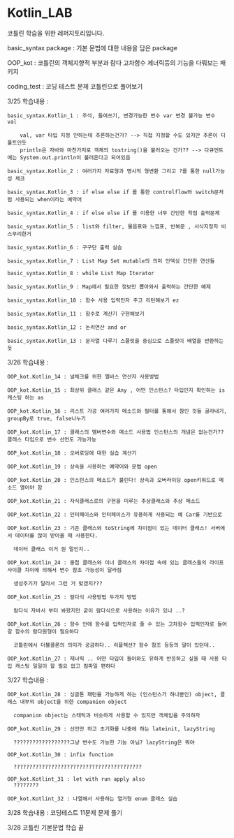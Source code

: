 # Kotlin_LAB
코틀린 학습을 위한 레퍼지토리입니다.


basic_syntax package : 기본 문법에 대한 내용을 담은 package
  
OOP_kot : 코틀린의 객체지향적 부분과 람다 고차함수 제너릭등의 기능을 다뤄보는 패키지

coding_test : 코딩 테스트 문제 코틀린으로 풀어보기

3/25 학습내용 : 
  
    basic_syntax.Kotlin_1 : 주석, 들여쓰기, 변경가능한 변수 var 변경 불가능 변수 val
      
        val, var 타입 지정 안하는데 추론하는건가? --> 직접 지정할 수도 있지만 추론이 디폴트인듯 
        println은 자바와 마찬가지로 객체의 tostring()을 불러오는 건가?? --> 다큐먼트에는 System.out.println이 불려온다고 되어있음
      
    basic_syntax.Kotlin_2 : 여러가지 자료형과 명시적 형변환 그리고 ?를 통한 null가능성 체크
  
    basic_syntax.Kotlin_3 : if else else if 를 통한 controlflow와 switch문처럼 사용되는 when이라는 예약어
      
    basic_syntax.Kotlin_4 : if else else if 를 이용한 너무 간단한 학점 출력문제 
    
    basic_syntax.Kotlin_5 : list와 filter, 물음표와 느낌표, 반복문 , 서식지정자 비스무리한거
    
    basic_syntax.Kotlin_6 : 구구단 출력 실습
    
    basic_syntax.Kotlin_7 : List Map Set mutable의 의미 인덱싱 간단한 연산들
    
    basic_syntax.Kotlin_8 : while List Map Iterator
    
    basic_syntax.Kotlin_9 : Map에서 필요한 정보만 뽑아와서 출력하는 간단한 예제 
    
    basic_syntax.Kotlin_10 : 함수 사용 입력인자 주고 리턴해보기 ez
    
    basic_syntax.Kotlin_11 : 함수로 계산기 구현해보기
    
    basic_syntax.Kotlin_12 : 논리연산 and or
    
    basic_syntax.Kotlin_13 : 문자열 다루기 스플릿을 중심으로 스플릿이 배열을 반환하는 듯

3/26 학습내용 :
    
    OOP_kot.Kotlin_14 : 널체크를 위한 엘비스 연산자 사용방법 
    
    OOP_kot.Kotlin_15 : 최상위 클래스 같은 Any , 어떤 인스턴스? 타입인지 확인하는 is 캐스팅 하는 as
    
    OOP_kot.Kotlin_16 : 리스트 가공 여러가지 메소드와 필터를 통해서 참인 것들 골라내기, groupBy로 true, false나누기 
    
    OOP_kot.Kotlin_17 : 클래스의 멤버변수와 메소드 사용법 인스턴스의 개념은 없는건가?? 클래스 타입으로 변수 선언도 가능가능
    
    OOP_kot.Kotlin_18 : 오버로딩에 대한 실습 계산기
    
    OOP_kot.Kotlin_19 : 상속을 사용하는 예약어와 문법 open 
    
    OOP_kot.Kotlin_20 : 인스턴스의 메소드가 불린다! 상속과 오버라이딩 open키워드로 메소드 열어야 함
    
    OOP_kot.Kotlin_21 : 자식클래스로의 구현을 미루는 추상클래스와 추상 메소드 
    
    OOP_kot.Kotlin_22 : 인터페이스와 인터페이스가 유용하게 사용되는 예 Car를 기반으로 
    
    OOP_kot.Kotlin_23 : 기존 클래스와 toString에 차이점이 있는 데이터 클래스! 서버에서 데이터를 많이 받아올 때 사용한다. 
      
      데이터 클래스 이거 뭔 말인지..
    
    OOP_kot.Kotlin_24 : 중첩 클래스와 이너 클래스의 차이점 속에 있는 클래스들의 라이프사이클 차이에 의해서 변수 참조 가능성이 달라짐
    
      생성주기가 달라서 그런 거 맞겠지???
      
    OOP_kot.Kotlin_25 : 람다식 사용방법 두가지 방법 
      
      람다식 자바서 부터 봐왔지만 굳이 람다식으로 사용하는 이유가 있나 ..?
    
    OOP_kot.Kotlin_26 : 함수 안에 함수를 입력인자로 줄 수 있는 고차함수 입력인자로 들어갈 함수의 람다원형이 필요하다
    
      코틀린에서 더블콜론의 의미가 궁금하다.. 리플렉션? 함수 참조 등등의 말이 있던데.. 
    
    OOP_kot.Kotlin_27 : 제너릭 .. 어떤 타입이 들어와도 유하게 반응하고 싶을 때 사용 타입 캐스팅 일일이 할 필요 없고 컴파일 편하다
    
3/27 학습내용 :
    
    OOP_kot.Kotlin_28 : 싱글톤 패턴을 가능하게 하는 (인스턴스가 하나뿐인) object, 클래스 내부의 object을 위한 companion object
    
      companion object는 스태틱과 비슷하게 사용할 수 있지만 객체임을 주의하자 
     
    OOP_kot.Kotlin_29 : 선언만 하고 초기화를 나중에 하는 lateinit, lazyString 
    
      ??????????????????그냥 변수도 가능한 기능 아님? lazyString은 뭐야 
      
    OOP_kot.Kotlin_30 : infix function 
    
      ?????????????????????????????????????????
    
    OOP_kot.Kotlint_31 : let with run apply also
      ????????
      
    OOP_kot.Kotlint_32 : 나열해서 사용하는 열거형 enum 클래스 실습
    
3/28 학습내용 : 
    코딩테스트 11문제 문제 풀기


3/28 코틀린 기본문법 학습 끝
